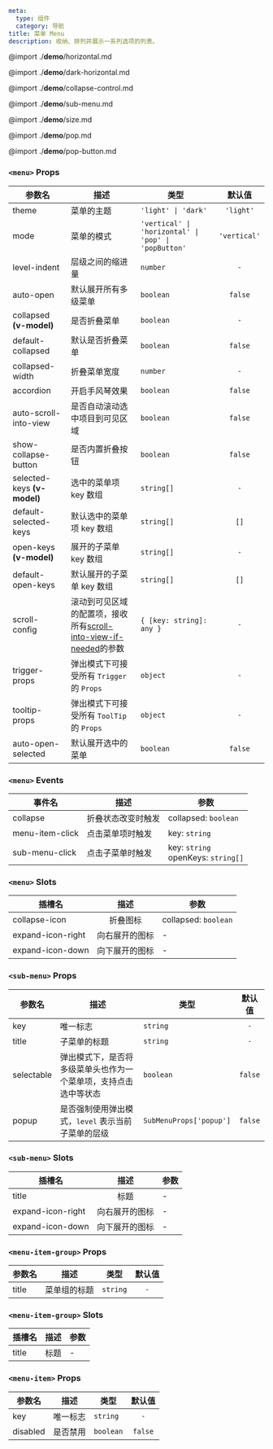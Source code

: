 ```yaml
meta:
  type: 组件
  category: 导航
title: 菜单 Menu
description: 收纳、排列并展示一系列选项的列表。
```

@import ./__demo__/horizontal.md

@import ./__demo__/dark-horizontal.md

@import ./__demo__/collapse-control.md

@import ./__demo__/sub-menu.md

@import ./__demo__/size.md

@import ./__demo__/pop.md

@import ./__demo__/pop-button.md


### `<menu>` Props

|参数名|描述|类型|默认值|
|---|---|---|:---:|
|theme|菜单的主题|`'light' \| 'dark'`|`'light'`|
|mode|菜单的模式|`'vertical' \| 'horizontal' \| 'pop' \| 'popButton'`|`'vertical'`|
|level-indent|层级之间的缩进量|`number`|`-`|
|auto-open|默认展开所有多级菜单|`boolean`|`false`|
|collapsed **(v-model)**|是否折叠菜单|`boolean`|`-`|
|default-collapsed|默认是否折叠菜单|`boolean`|`false`|
|collapsed-width|折叠菜单宽度|`number`|`-`|
|accordion|开启手风琴效果|`boolean`|`false`|
|auto-scroll-into-view|是否自动滚动选中项目到可见区域|`boolean`|`false`|
|show-collapse-button|是否内置折叠按钮|`boolean`|`false`|
|selected-keys **(v-model)**|选中的菜单项 key 数组|`string[]`|`-`|
|default-selected-keys|默认选中的菜单项 key 数组|`string[]`|`[]`|
|open-keys **(v-model)**|展开的子菜单 key 数组|`string[]`|`-`|
|default-open-keys|默认展开的子菜单 key 数组|`string[]`|`[]`|
|scroll-config|滚动到可见区域的配置项，接收所有[scroll-into-view-if-needed](https://github.com/stipsan/scroll-into-view-if-needed)的参数|`{ [key: string]: any }`|`-`|
|trigger-props|弹出模式下可接受所有 `Trigger` 的 `Props`|`object`|`-`|
|tooltip-props|弹出模式下可接受所有 `ToolTip` 的 `Props`|`object`|`-`|
|auto-open-selected|默认展开选中的菜单|`boolean`|`false`|
### `<menu>` Events

|事件名|描述|参数|
|---|---|---|
|collapse|折叠状态改变时触发|collapsed: `boolean`|
|menu-item-click|点击菜单项时触发|key: `string`|
|sub-menu-click|点击子菜单时触发|key: `string`<br>openKeys: `string[]`|
### `<menu>` Slots

|插槽名|描述|参数|
|---|:---:|---|
|collapse-icon|折叠图标|collapsed: `boolean`|
|expand-icon-right|向右展开的图标|-|
|expand-icon-down|向下展开的图标|-|




### `<sub-menu>` Props

|参数名|描述|类型|默认值|
|---|---|---|:---:|
|key|唯一标志|`string`|`-`|
|title|子菜单的标题|`string`|`-`|
|selectable|弹出模式下，是否将多级菜单头也作为一个菜单项，支持点击选中等状态|`boolean`|`false`|
|popup|是否强制使用弹出模式，`level` 表示当前子菜单的层级|`SubMenuProps['popup']`|`false`|
### `<sub-menu>` Slots

|插槽名|描述|参数|
|---|:---:|---|
|title|标题|-|
|expand-icon-right|向右展开的图标|-|
|expand-icon-down|向下展开的图标|-|




### `<menu-item-group>` Props

|参数名|描述|类型|默认值|
|---|---|---|:---:|
|title|菜单组的标题|`string`|`-`|
### `<menu-item-group>` Slots

|插槽名|描述|参数|
|---|:---:|---|
|title|标题|-|




### `<menu-item>` Props

|参数名|描述|类型|默认值|
|---|---|---|:---:|
|key|唯一标志|`string`|`-`|
|disabled|是否禁用|`boolean`|`false`|



